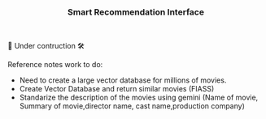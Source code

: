<h3 align='center'> Smart Recommendation Interface </h3>
<br>
<p> 🚧 Under contruction 🛠️ </p>
<p> Reference notes work to do: </p>
<ul>
  <li>Need to create a large vector database for millions of movies.</li>
  <li> Create Vector Database and return similar movies (FIASS)</li>
  <li> Standarize the description of the movies using gemini (Name of movie, Summary of movie,director name, cast name,production company)</li>
</ul>
